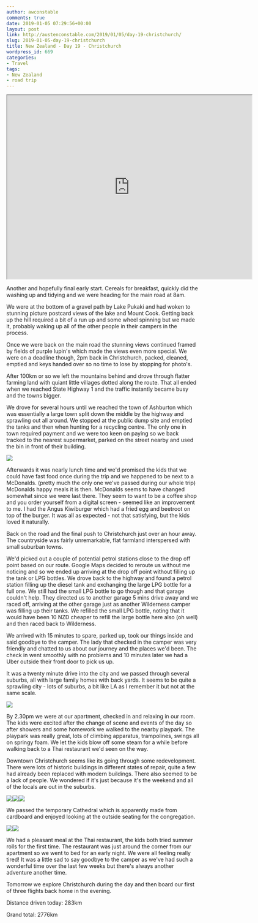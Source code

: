 ```yaml
---
author: awconstable
comments: true
date: 2019-01-05 07:29:56+00:00
layout: post
link: http://austenconstable.com/2019/01/05/day-19-christchurch/
slug: 2019-01-05-day-19-christchurch
title: New Zealand - Day 19 - Christchurch
wordpress_id: 669
categories:
- Travel
tags:
- New Zealand
- road trip
---
```


<iframe src="https://www.google.com/maps/d/embed?mid=1c9d4uUq2Smq2SYW9Dpc8ZFg0Vp6zo54R&w=640&h=480" width="640" height="480"></iframe>

Another and hopefully final early start. Cereals for breakfast, quickly did the washing up and tidying and we were heading for the main road at 8am.

We were at the bottom of a gravel path by Lake Pukaki and had woken to stunning picture postcard views of the lake and Mount Cook. Getting back up the hill required a bit of a run up and some wheel spinning but we made it, probably waking up all of the other people in their campers in the process.

Once we were back on the main road the stunning views continued framed by fields of purple lupin's which made the views even more special. We were on a deadline though, 2pm back in Christchurch, packed, cleaned, emptied and keys handed over so no time to lose by stopping for photo's.

After 100km or so we left the mountains behind and drove through flatter farming land with quiant little villages dotted along the route. That all ended when we reached State Highway 1 and the traffic instantly became busy and the towns bigger.

We drove for several hours until we reached the town of Ashburton which was essentially a large town split down the middle by the highway and sprawling out all around. We stopped at the public dump site and emptied the tanks and then when hunting for a recycling centre. The only one in town required payment and we were too keen on paying so we back tracked to the nearest supermarket, parked on the street nearby and used the bin in front of their building.

![](../images/2019/01/img_3489.jpg)

Afterwards it was nearly lunch time and we'd promised the kids that we could have fast food once during the trip and we happened to be next to a McDonalds. (pretty much the only one we've passed during our whole trip) McDonalds happy meals it is then. McDonalds seems to have changed somewhat since we were last there. They seem to want to be a coffee shop and you order yourself from a digital screen - seemed like an improvement to me. I had the Angus Kiwiburger which had a fried egg and beetroot on top of the burger. It was all as expected - not that satisfying, but the kids loved it naturally.

Back on the road and the final push to Christchurch just over an hour away. The countryside was fairly unremarkable, flat farmland interspersed with small suburban towns.

We'd picked out a couple of potential petrol stations close to the drop off point based on our route. Google Maps decided to reroute us without me noticing and so we ended up arriving at the drop off point without filling up the tank or LPG bottles. We drove back to the highway and found a petrol station filling up the diesel tank and exchanging the large LPG bottle for a full one. We still had the small LPG bottle to go though and that garage couldn't help. They directed us to another garage 5 mins drive away and we raced off, arriving at the other garage just as another Wilderness camper was filling up their tanks. We refilled the small LPG bottle, noting that it would have been 10 NZD cheaper to refill the large bottle here also (oh well) and then raced back to Wilderness.

We arrived with 15 minutes to spare, parked up, took our things inside and said goodbye to the camper. The lady that checked in the camper was very friendly and chatted to us about our journey and the places we'd been. The check in went smoothly with no problems and 10 minutes later we had a Uber outside their front door to pick us up.

It was a twenty minute drive into the city and we passed through several suburbs, all with large family homes with back yards. It seems to be quite a sprawling city - lots of suburbs, a bit like LA as I remember it but not at the same scale.

![](../images/2019/01/img_3494.jpg)

By 2.30pm we were at our apartment, checked in and relaxing in our room. The kids were excited after the change of scene and events of the day so after showers and some homework we walked to the nearby playpark. The playpark was really great, lots of climbing apparatus, trampolines, swings all on springy foam. We let the kids blow off some steam for a while before walking back to a Thai restaurant we'd seen on the way.

Downtown Christchurch seems like its going through some redevelopment. There were lots of historic buildings in different states of repair, quite a few had already been replaced with modern buildings. There also seemed to be a lack of people. We wondered if it's just because it's the weekend and all of the locals are out in the suburbs.

![](../images/2019/01/img_3501.jpg)![](../images/2019/01/img_3502.jpg)![](../images/2019/01/img_0460.jpg)

We passed the temporary Cathedral which is apparently made from cardboard and enjoyed looking at the outside seating for the congregation.

![](../images/2019/01/img_3504.jpg)![](../images/2019/01/img_3505.jpg)

We had a pleasant meal at the Thai restaurant, the kids both tried summer rolls for the first time. The restaurant was just around the corner from our apartment so we went to bed for an early night. We were all feeling really tired! It was a little sad to say goodbye to the camper as we've had such a wonderful time over the last few weeks but there's always another adventure another time.

Tomorrow we explore Christchurch during the day and then board our first of three flights back home in the evening.

Distance driven today: 283km

Grand total: 2776km
